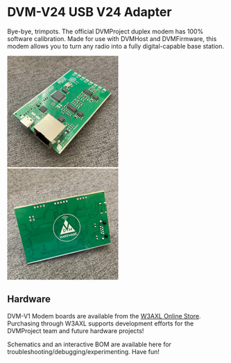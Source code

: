 # DVM-V24 USB V24 Adapter
Bye-bye, trimpots. The official DVMProject duplex modem has 100% software calibration. Made for use with DVMHost and DVMFirmware, this modem allows you to turn any radio into a fully digital-capable base station.

<img src="pics/main.jpg" width="256"><img src="pics/back.jpg" width="256">

## Hardware
DVM-V1 Modem boards are available from the [W3AXL Online Store](https://store.w3axl.com/products/dvm-v1-duplex-modem). Purchasing through W3AXL supports development efforts for the DVMProject team and future hardware projects!

Schematics and an interactive BOM are available here for troubleshooting/debugging/experimenting. Have fun!
